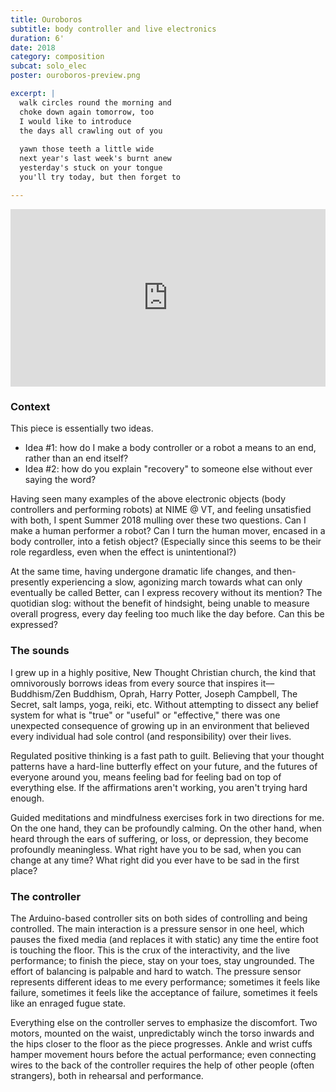 ```yaml
---
title: Ouroboros
subtitle: body controller and live electronics
duration: 6'
date: 2018
category: composition
subcat: solo_elec
poster: ouroboros-preview.png

excerpt: |
  walk circles round the morning and
  choke down again tomorrow, too
  I would like to introduce
  the days all crawling out of you
  
  yawn those teeth a little wide
  next year's last week's burnt anew
  yesterday's stuck on your tongue
  you'll try today, but then forget to

---
```


<div style="padding:56.25% 0 0 0;position:relative;"><iframe src="https://player.vimeo.com/video/360187602?byline=0&portrait=0" style="position:absolute;top:0;left:0;width:100%;height:100%;" frameborder="0" allow="autoplay; fullscreen" allowfullscreen></iframe></div><script src="https://player.vimeo.com/api/player.js"></script>

### Context

This piece is essentially two ideas.

* Idea #1: how do I make a body controller or a robot a means to an end, rather than an end itself?
* Idea #2: how do you explain "recovery" to someone else without ever saying the word?

Having seen many examples of the above electronic objects (body controllers and performing robots) at NIME @ VT, and feeling unsatisfied with both, I spent Summer 2018 mulling over these two questions. Can I make a human performer a robot? Can I turn the human mover, encased in a body controller, into a fetish object? (Especially since this seems to be their role regardless, even when the effect is unintentional?)

At the same time, having undergone dramatic life changes, and then-presently experiencing a slow, agonizing march towards what can only eventually be called Better, can I express recovery without its mention? The quotidian slog: without the benefit of hindsight, being unable to measure overall progress, every day feeling too much like the day before. Can this be expressed?

### The sounds

I grew up in a highly positive, New Thought Christian church, the kind that omnivorously borrows ideas from every source that inspires it––Buddhism/Zen Buddhism, Oprah, Harry Potter, Joseph Campbell, The Secret, salt lamps, yoga, reiki, etc. Without attempting to dissect any belief system for what is "true" or "useful" or "effective," there was one unexpected consequence of growing up in an environment that believed every individual had sole control (and responsibility) over their lives.

Regulated positive thinking is a fast path to guilt. Believing that your thought patterns have a hard-line butterfly effect on your future, and the futures of everyone around you, means feeling bad for feeling bad on top of everything else. If the affirmations aren't working, you aren't trying hard enough.

Guided meditations and mindfulness exercises fork in two directions for me. On the one hand, they can be profoundly calming. On the other hand, when heard through the ears of suffering, or loss, or depression, they become profoundly meaningless. What right have you to be sad, when you can change at any time? What right did you ever have to be sad in the first place?

### The controller

The Arduino-based controller sits on both sides of controlling and being controlled. The main interaction is a pressure sensor in one heel, which pauses the fixed media (and replaces it with static) any time the entire foot is touching the floor. This is the crux of the interactivity, and the live performance; to finish the piece, stay on your toes, stay ungrounded. The effort of balancing is palpable and hard to watch. The pressure sensor represents different ideas to me every performance; sometimes it feels like failure, sometimes it feels like the acceptance of failure, sometimes it feels like an enraged fugue state.

Everything else on the controller serves to emphasize the discomfort. Two motors, mounted on the waist, unpredictably winch the torso inwards and the hips closer to the floor as the piece progresses. Ankle and wrist cuffs hamper movement hours before the actual performance; even connecting wires to the back of the controller requires the help of other people (often strangers), both in rehearsal and performance.

